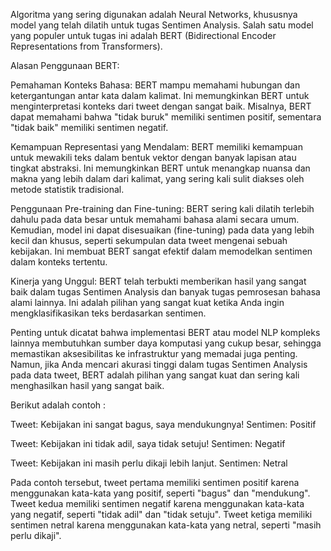 Algoritma yang sering digunakan adalah Neural Networks, khususnya model yang telah dilatih untuk tugas Sentimen Analysis. Salah satu model yang populer untuk tugas ini adalah BERT (Bidirectional Encoder Representations from Transformers).

Alasan Penggunaan BERT:

Pemahaman Konteks Bahasa: BERT mampu memahami hubungan dan ketergantungan antar kata dalam kalimat. Ini memungkinkan BERT untuk menginterpretasi konteks dari tweet dengan sangat baik. Misalnya, BERT dapat memahami bahwa "tidak buruk" memiliki sentimen positif, sementara "tidak baik" memiliki sentimen negatif.

Kemampuan Representasi yang Mendalam: BERT memiliki kemampuan untuk mewakili teks dalam bentuk vektor dengan banyak lapisan atau tingkat abstraksi. Ini memungkinkan BERT untuk menangkap nuansa dan makna yang lebih dalam dari kalimat, yang sering kali sulit diakses oleh metode statistik tradisional.

Penggunaan Pre-training dan Fine-tuning: BERT sering kali dilatih terlebih dahulu pada data besar untuk memahami bahasa alami secara umum. Kemudian, model ini dapat disesuaikan (fine-tuning) pada data yang lebih kecil dan khusus, seperti sekumpulan data tweet mengenai sebuah kebijakan. Ini membuat BERT sangat efektif dalam memodelkan sentimen dalam konteks tertentu.

Kinerja yang Unggul: BERT telah terbukti memberikan hasil yang sangat baik dalam tugas Sentimen Analysis dan banyak tugas pemrosesan bahasa alami lainnya. Ini adalah pilihan yang sangat kuat ketika Anda ingin mengklasifikasikan teks berdasarkan sentimen.

Penting untuk dicatat bahwa implementasi BERT atau model NLP kompleks lainnya membutuhkan sumber daya komputasi yang cukup besar, sehingga memastikan aksesibilitas ke infrastruktur yang memadai juga penting. Namun, jika Anda mencari akurasi tinggi dalam tugas Sentimen Analysis pada data tweet, BERT adalah pilihan yang sangat kuat dan sering kali menghasilkan hasil yang sangat baik.

Berikut adalah contoh :

Tweet: Kebijakan ini sangat bagus, saya mendukungnya!
Sentimen: Positif

Tweet: Kebijakan ini tidak adil, saya tidak setuju!
Sentimen: Negatif

Tweet: Kebijakan ini masih perlu dikaji lebih lanjut.
Sentimen: Netral

Pada contoh tersebut, tweet pertama memiliki sentimen positif karena menggunakan kata-kata yang positif, seperti "bagus" dan "mendukung". Tweet kedua memiliki sentimen negatif karena menggunakan kata-kata yang negatif, seperti "tidak adil" dan "tidak setuju". Tweet ketiga memiliki sentimen netral karena menggunakan kata-kata yang netral, seperti "masih perlu dikaji".